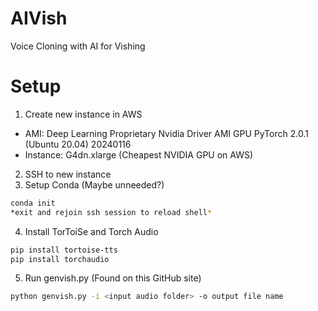 # AIVish
Voice Cloning with AI for Vishing

# Setup
 1. Create new instance in AWS
  - AMI: Deep Learning Proprietary Nvidia Driver AMI GPU PyTorch 2.0.1 (Ubuntu 20.04) 20240116
  - Instance: G4dn.xlarge (Cheapest NVIDIA GPU on AWS)
 2. SSH to new instance
 3. Setup Conda (Maybe unneeded?)
```bash
conda init
*exit and rejoin ssh session to reload shell*
```
 4. Install TorToiSe and Torch Audio
```bash
pip install tortoise-tts
pip install torchaudio
```
 5. Run genvish.py (Found on this GitHub site)
```bash
python genvish.py -i <input audio folder> -o output file name
```

